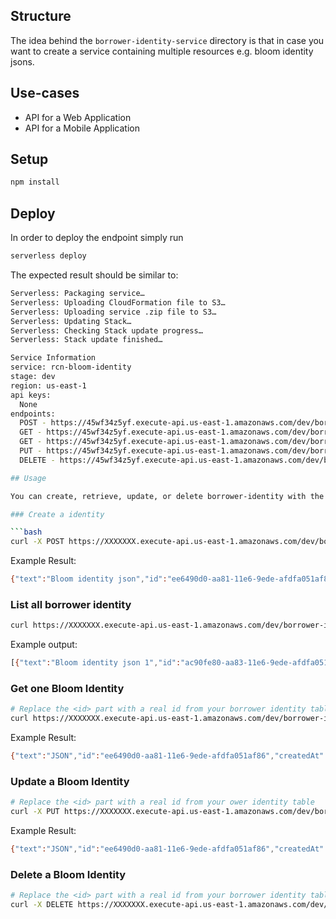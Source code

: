 <!-- 
layout: Doc
-->

## Structure

The idea behind the `borrower-identity-service` directory is that in case you want to create a service containing multiple resources e.g. bloom identity jsons.

## Use-cases

- API for a Web Application
- API for a Mobile Application

## Setup

```bash
npm install
```

## Deploy

In order to deploy the endpoint simply run

```bash
serverless deploy
```

The expected result should be similar to:

```bash
Serverless: Packaging service…
Serverless: Uploading CloudFormation file to S3…
Serverless: Uploading service .zip file to S3…
Serverless: Updating Stack…
Serverless: Checking Stack update progress…
Serverless: Stack update finished…

Service Information
service: rcn-bloom-identity
stage: dev
region: us-east-1
api keys:
  None
endpoints:
  POST - https://45wf34z5yf.execute-api.us-east-1.amazonaws.com/dev/borrower-identity-service
  GET - https://45wf34z5yf.execute-api.us-east-1.amazonaws.com/dev/borrower-identity-service
  GET - https://45wf34z5yf.execute-api.us-east-1.amazonaws.com/dev/borrower-identity-service/{id}
  PUT - https://45wf34z5yf.execute-api.us-east-1.amazonaws.com/dev/borrower-identity-service/{id}
  DELETE - https://45wf34z5yf.execute-api.us-east-1.amazonaws.com/dev/borrower-identity-service/{id}

## Usage

You can create, retrieve, update, or delete borrower-identity with the following commands:

### Create a identity

```bash
curl -X POST https://XXXXXXX.execute-api.us-east-1.amazonaws.com/dev/borrower-identity-service --data '{ "text": "Bloom identity json" }'
```

Example Result:
```bash
{"text":"Bloom identity json","id":"ee6490d0-aa81-11e6-9ede-afdfa051af86","createdAt":1479138570824,"checked":false,"updatedAt":1479138570824}%
```

### List all borrower identity

```bash
curl https://XXXXXXX.execute-api.us-east-1.amazonaws.com/dev/borrower-identity-service
```

Example output:
```bash
[{"text":"Bloom identity json 1","id":"ac90fe80-aa83-11e6-9ede-afdfa051af86","checked":true,"updatedAt":1479139961304},{"text":"Bloom identity json 2","id":"20679390-aa85-11e6-9ede-afdfa051af86","createdAt":1479139943241,"checked":false,"updatedAt":1479139943241}]%
```

### Get one Bloom Identity

```bash
# Replace the <id> part with a real id from your borrower identity table
curl https://XXXXXXX.execute-api.us-east-1.amazonaws.com/dev/borrower-identity-service/<id>
```

Example Result:
```bash
{"text":"JSON","id":"ee6490d0-aa81-11e6-9ede-afdfa051af86","createdAt":1479138570824,"checked":false,"updatedAt":1479138570824}%
```

### Update a Bloom Identity

```bash
# Replace the <id> part with a real id from your ower identity table
curl -X PUT https://XXXXXXX.execute-api.us-east-1.amazonaws.com/dev/borrower-identity-service/<id> --data '{ "text": "JSON", "checked": true }'
```

Example Result:
```bash
{"text":"JSON","id":"ee6490d0-aa81-11e6-9ede-afdfa051af86","createdAt":1479138570824,"checked":true,"updatedAt":1479138570824}%
```

### Delete a  Bloom Identity

```bash
# Replace the <id> part with a real id from your borrower identity table
curl -X DELETE https://XXXXXXX.execute-api.us-east-1.amazonaws.com/dev/borrower-identity-service/<id>
```
